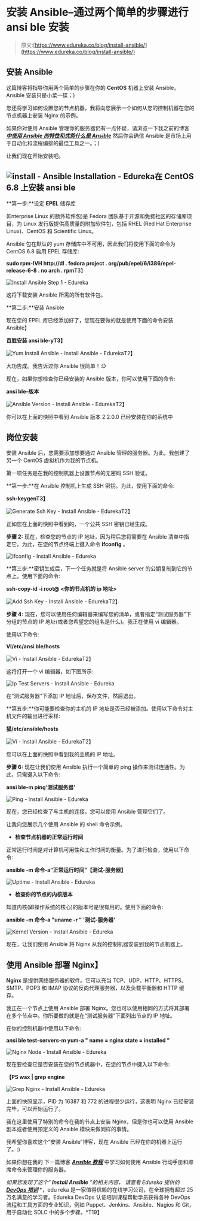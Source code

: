# 安装 Ansible–通过两个简单的步骤进行 ansi ble 安装

> 原文:[https://www.edureka.co/blog/install-ansible/](https://www.edureka.co/blog/install-ansible/)

## **安装 Ansible**

这篇博客将指导你用两个简单的步骤在你的 **CentOS** 机器上安装 Ansible。Ansible 安装只是小菜一碟；)

您还将学习如何设置您的节点机器，我将向您展示一个如何从您的控制机器在您的节点机器上安装 Nginx 的示例。

如果你对使用 Ansible 管理你的服务器仍有一点怀疑，请浏览一下我之前的博客 ***[中使用 Ansible 的特性和优势什么是 Ansible](https://www.edureka.co/blog/what-is-ansible/)*** 然后你会确信 Ansible 是市场上用于自动化和流程编排的最佳工具之一。；)

让我们现在开始安装吧。

## **![install - Ansible Installation - Edureka](../Images/8ca280fc467cd217e3fde6958a385b1c.png)在 CentOS 6.8 上安装 ansi ble**

**第一步:**设定 **EPEL** 储存库

(Enterprise Linux 的额外软件包)是 Fedora 团队基于开源和免费社区的存储库项目，为 Linux 发行版提供高质量的附加软件包，包括 RHEL (Red Hat Enterprise Linux)、CentOS 和 Scientific Linux。

Ansible 包在默认的 yum 存储库中不可用，因此我们将使用下面的命令为 CentOS 6.8 启用 EPEL 存储库:

**sudo rpm-IVH http://dl . fedora project . org/pub/epel/6/i386/epel-release-6-8 . no arch . rpm**T3】

![Install Ansible Step 1 - Edureka](../Images/6c6a68fc120c87536dcc78062523a025.png)

这将下载安装 Ansible 所需的所有软件包。

**第二步:**安装 Ansible

现在您的 EPEL 库已经添加好了，您现在要做的就是使用下面的命令安装 Ansible】

**百胜安装 ansi ble-yT3】**

![Yum Install Ansible - Install Ansible - Edureka](../Images/9fd922a6b54861a63c9a4451e224cf15.png)T2】

大功告成。我告诉过你 Ansible 很简单！:D

现在，如果你想检查你已经安装的 Ansible 版本，你可以使用下面的命令:

**ansi ble–版本**

![Ansible Version - Install Ansible - Edureka](../Images/20d5e0d56578eb1fbcc3631a9127927d.png)T2】

你可以在上面的快照中看到 Ansible 版本 2.2.0.0 已经安装在你的系统中

## **岗位安装**

安装 Ansible 后，您需要添加想要通过 Ansible 管理的服务器。为此，我创建了另一个 CentOS 虚拟机作为我的节点机。

第一项任务是在我的控制机器上设置节点的无密码 SSH 验证。

**第一步:**在 Ansible 控制机上生成 SSH 密钥。为此，使用下面的命令:

**ssh-keygenT3】**

![Generate Ssh Key - Install Ansible - Edureka](../Images/59198178c12a236cd72062ebc9955229.png)T2】

正如您在上面的快照中看到的，一个公共 SSH 密钥已经生成。

**步骤 2:** 现在，检查您的节点的 IP 地址，因为稍后您将需要在 Ansible 清单中指定它。为此，在您的节点终端上键入命令 **ifconfig** 。

![Ifconfig - Install Ansible - Edureka](../Images/a410ec2ffb7032806ffb0296569cad84.png)

**第三步:**密钥生成后，下一个任务就是将 Ansible server 的公钥复制到它的节点上。使用下面的命令:

**ssh-copy-id -i root@ <你的节点机的 ip 地址>**

![Add Ssh Key - Install Ansible - Edureka](../Images/c718a330e1a87edd9c185c24010f765d.png)T2】

**步骤 4:** 现在，您可以使用任何编辑器来编写您的清单，或者指定“测试服务器”下分组的节点的 IP 地址(或者您希望您的组名是什么)。我正在使用 vi 编辑器。

使用以下命令:

**VI/etc/ansi ble/hosts**

![Vi - Install Ansible - Edureka](../Images/fd48e5b065c1f0c6da4fa3930fd579b8.png)T2】

这将打开一个 vi 编辑器，如下图所示:

![Ip Test Servers - Install Ansible - Edureka](../Images/2cbaed3bb31ebae95dce50757cd70238.png)

在“测试服务器”下添加 IP 地址后，保存文件，然后退出。

**第五步:**你可能要检查你的主机的 IP 地址是否已经被添加。使用以下命令对主机文件的输出进行采样:

**猫/etc/ansible/hosts**

![Vi - Install Ansible - Edureka](../Images/2df6f05adcb992aaf97f7f4e2d552dd1.png)T2】

您可以在上面的快照中看到我的主机的 IP 地址。

**步骤 6:** 现在让我们使用 Ansible 执行一个简单的 ping 操作来测试连通性。为此，只需键入以下命令:

**ansi ble-m ping‘测试服务器’**

![Ping - Install Ansible - Edureka](../Images/3b23393e5aa43d833bd87f63a6775c83.png)

现在，您已经检查了与主机的连接，您可以使用 Ansible 管理它们了。

让我向您展示几个使用 Ansible 的 shell 命令示例。

*   **检查节点机器的正常运行时间**

正常运行时间是对计算机可用性和工作时间的衡量。为了进行检查，使用以下命令:

**ansible -m 命令-a“正常运行时间”【测试-服务器】**

![Uptime - Install Ansible - Edureka](../Images/14a7cb1779d083c68b41ad0b0f795022.png)

*   **检查你的节点的内核版本**

知道内核(即操作系统的核心)的版本号是很有用的。使用下面的命令:

**ansible -m 命令-a "uname -r " '测试-服务器'**

![Kernel Version - Install Ansible - Edureka](../Images/948f3c8b043e19869d0086437c9e6e47.png)

现在，让我们使用 Ansible 将 Nginx 从我的控制机器安装到我的节点机器上。

## **使用 Ansible 部署 Nginx】**

**Nginx** 是提供网络服务器的软件。它可以充当 TCP、UDP、HTTP、HTTPS、SMTP、POP3 和 IMAP 协议的反向代理服务器，以及负载平衡器和 HTTP 缓存。

我正在一个节点上使用 Ansible 部署 Nginx。您也可以使用相同的方式将其部署在多个节点中。你所要做的就是在“测试服务器”下面列出节点的 IP 地址。

在你的控制机器中使用以下命令:

**ansi ble test-servers-m yum-a " name = nginx state = installed "**

![Nginx Node - Install Ansible - Edureka](../Images/51bf42b971c516e665d12e3aac4c0bd8.png)

现在要检查它是否安装在您的节点机器中，在您的节点中键入以下命令:

**【PS wax | grep engine**

![Grep Nginx - Install Ansible - Edureka](../Images/9918691570ad0e63b3291c5539d30d1b.png)

上面的快照显示，PID 为 16387 和 772 的进程很少运行，这表明 Nginx 已经安装完毕，可以开始运行了。

我在这里使用了特别的命令在我的节点上安装 Nginx，但是你也可以使用 Ansible 剧本或者使用预定义的 Ansible 模块来做同样的事情。

我希望你喜欢这个“安装 Ansible”博客，现在 Ansible 已经在你的机器上运行了。:)

如果你想在我的 下一篇博客 [***Ansible 教程***](https://www.edureka.co/blog/ansible-tutorial/) 中学习如何使用 Ansible 行动手册和即席命令来管理你的服务器。

*如果您发现了这个“ **Install Ansible*** *”的相关内容，* *请查看 Edureka 提供的* [***DevOps 培训***](https://www.edureka.co/devops) *，edu reka 是一家值得信赖的在线学习公司，在全球拥有超过 25 万名满意的学习者。Edureka DevOps 认证培训课程帮助学员获得各种 DevOps 流程和工具方面的专业知识，例如 Puppet、Jenkins、Ansible、Nagios 和 Git，用于自动化 SDLC 中的多个步骤。*T19】